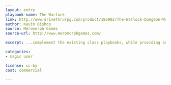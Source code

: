 ```yaml
---
layout: entry
playbook-name: The Warlock
link: http://www.drivethrurpg.com/product/186902/The-Warlock-Dungeon-World-Playbook
author: Kevin Bishop
source: Meromorph Games
source-url: http://www.meromorphgames.com/

excerpt: ...complement the existing class playbooks, while providing an alternative for players who want to try an arcane class that relies on otherworldly patrons for power.

categories:
- magic user

license: cc-by
cost: commercial

---
```

